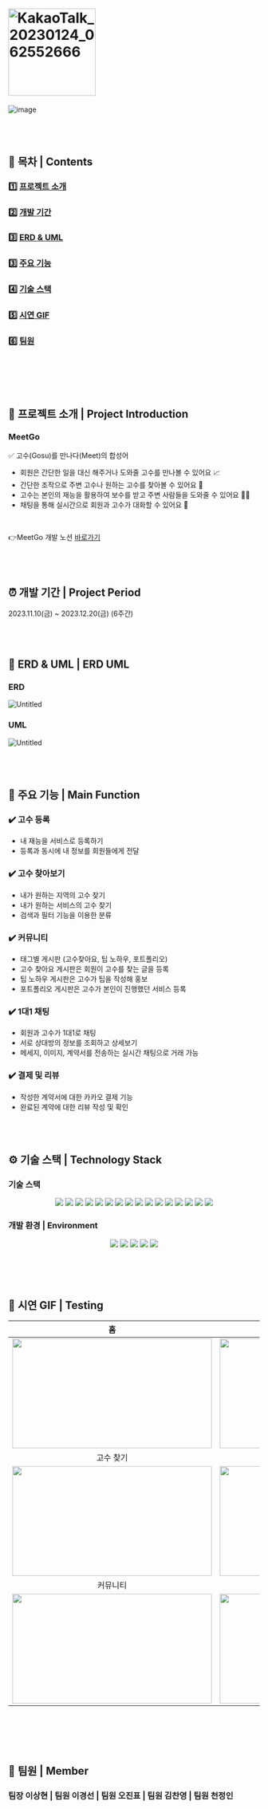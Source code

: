 # <img width="175px" alt="KakaoTalk_20230124_062552666" src="https://www.notion.so/image/https%3A%2F%2Fprod-files-secure.s3.us-west-2.amazonaws.com%2Fce817064-49d9-49dd-be45-83b7a211b79b%2F98e53bf9-4f4d-456a-9373-983350bd4678%2F%25EC%25A0%259C%25EB%25AA%25A9_%25EC%2597%2586%25EC%259D%258C-removebg-preview.png?table=block&id=c121dad9-14f5-4061-a21c-9070e07f2910&spaceId=ce817064-49d9-49dd-be45-83b7a211b79b&width=2000&userId=9ab21f2b-0184-4f4a-b5d0-daec64f227c6&cache=v2">
![image](https://www.notion.so/image/https%3A%2F%2Fprod-files-secure.s3.us-west-2.amazonaws.com%2Fce817064-49d9-49dd-be45-83b7a211b79b%2Fe7ba5e5d-f990-41a4-8721-d9637c9ff8b2%2FUntitled.png?table=block&id=52c5d1a4-f525-4e78-a4f2-eb2aa6f2832b&spaceId=ce817064-49d9-49dd-be45-83b7a211b79b&width=2000&userId=9ab21f2b-0184-4f4a-b5d0-daec64f227c6&cache=v2)
<br><br><br><br>

## 🔭 목차 | Contents
### 1️⃣ [프로젝트 소개](#-프로젝트-소개--project-introduction) <br/>
### 2️⃣ [개발 기간](#-개발-기간--project-period) <br/>
### 3️⃣ [ERD & UML](#-erd--uml--erd-uml) <br/>
### 3️⃣ [주요 기능](#-주요-기능--main-function) <br/>
### 4️⃣ [기술 스택](#-기술-스택--technology-stack) <br/>
### 5️⃣ [시연 GIF](#-시연-gif--testing) <br/>
### 6️⃣ [팀원](#-팀원--member)
<br><br><br><br>

## 📘 프로젝트 소개 | Project Introduction
### MeetGo
✅ 고수(Gosu)를 만나다(Meet)의 합성어
- 회원은 간단한 일을 대신 해주거나 도와줄 고수를 만나볼 수 있어요 📈
- 간단한 조작으로 주변 고수나 원하는 고수를 찾아볼 수 있어요 📣
- 고수는 본인의 재능을 활용하여 보수를 받고 주변 사람들을 도와줄 수 있어요 🦸‍♂️
- 채팅을 통해 실시간으로 회원과 고수가 대화할 수 있어요 💬
<br>

👉MeetGo 개발 노션 [바로가기](https://thoughtful-router-094.notion.site/Meet-Go-d5a81634759946948650ab97569dfeac?pvs=4)
<br><br><br><br>

## ⏰ 개발 기간 | Project Period
2023.11.10(금) ~ 2023.12.20(금) (6주간)
<br><br><br><br>

## 🌱 ERD & UML | ERD UML
### ERD
![Untitled](https://www.notion.so/image/https%3A%2F%2Fprod-files-secure.s3.us-west-2.amazonaws.com%2Fce817064-49d9-49dd-be45-83b7a211b79b%2F49545777-6b72-4beb-949a-041b661afa78%2FUntitled.png?table=block&id=82d49cb4-95c7-4097-a826-c0e2e95ec45b&spaceId=ce817064-49d9-49dd-be45-83b7a211b79b&width=2000&userId=9ab21f2b-0184-4f4a-b5d0-daec64f227c6&cache=v2)
### UML
![Untitled](https://www.notion.so/image/https%3A%2F%2Fprod-files-secure.s3.us-west-2.amazonaws.com%2Fce817064-49d9-49dd-be45-83b7a211b79b%2Faf67d12c-1378-4342-b27c-a228f79d1a82%2FUntitled.png?table=block&id=478bfeaf-d3be-4775-b91c-a5ee6fdf05e6&spaceId=ce817064-49d9-49dd-be45-83b7a211b79b&width=2000&userId=9ab21f2b-0184-4f4a-b5d0-daec64f227c6&cache=v2)
<br><br><br><br>

## 🌱 주요 기능 | Main Function
### ✔️ 고수 등록
  - 내 재능을 서비스로 등록하기
  - 등록과 동시에 내 정보를 회원들에게 전달

### ✔️ 고수 찾아보기
  - 내가 원하는 지역의 고수 찾기
  - 내가 원하는 서비스의 고수 찾기
  - 검색과 필터 기능을 이용한 분류

### ✔️ 커뮤니티
  - 태그별 게시판 (고수찾아요, 팁 노하우, 포트폴리오)
  - 고수 찾아요 게시판은 회원이 고수를 찾는 글을 등록
  - 팁 노하우 게시판은 고수가 팁을 작성해 홍보
  - 포트폴리오 게시판은 고수가 본인이 진행했던 서비스 등록
  
### ✔️ 1대1 채팅
  - 회원과 고수가 1대1로 채팅
  - 서로 상대방의 정보를 조회하고 상세보기
  - 메세지, 이미지, 계약서를 전송하는 실시간 채팅으로 거래 가능

### ✔️ 결제 및 리뷰
 - 작성한 계약서에 대한 카카오 결제 기능
 - 완료된 계약에 대한 리뷰 작성 및 확인
<br><br><br><br>

## ⚙ 기술 스택 | Technology Stack
### 기술 스택
<div align=center> 
  <img src="https://img.shields.io/badge/java-007396?style=for-the-badge&logo=java&logoColor=white"> 
  <img src="https://img.shields.io/badge/spring-6DB33F?style=for-the-badge&logo=spring&logoColor=white"> 
  <img src="https://img.shields.io/badge/html5-E34F26?style=for-the-badge&logo=html5&logoColor=white"> 
  <img src="https://img.shields.io/badge/css-1572B6?style=for-the-badge&logo=css3&logoColor=white"> 
  <img src="https://img.shields.io/badge/javascript-F7DF1E?style=for-the-badge&logo=javascript&logoColor=black"> 
  <img src="https://img.shields.io/badge/jquery-0769AD?style=for-the-badge&logo=jquery&logoColor=white">
  <img src="https://img.shields.io/badge/oracle-F80000?style=for-the-badge&logo=oracle&logoColor=white"> 
  <img src="https://img.shields.io/badge/bootstrap-7952B3?style=for-the-badge&logo=bootstrap&logoColor=white">
  <img src="https://img.shields.io/badge/aws s3-232F3E?style=for-the-badge&logo=amazonaws&logoColor=white"> 
  <img src="https://img.shields.io/badge/apache tomcat-F8DC75?style=for-the-badge&logo=apachetomcat&logoColor=white">
  <img src="https://img.shields.io/badge/github-181717?style=for-the-badge&logo=github&logoColor=white">
  <img src="https://img.shields.io/badge/jsp-004027?style=for-the-badge&logo=jameson&logoColor=white">
  <img src="https://img.shields.io/badge/socket-010101?style=for-the-badge&logo=socketdotio&logoColor=white">
  <img src="https://img.shields.io/badge/mybatis-0C0C0E?style=for-the-badge&logo=bookmyshow&logoColor=white">
  <img src="https://img.shields.io/badge/swiper-6332F6?style=for-the-badge&logo=swiper&logoColor=white">
  <img src="https://img.shields.io/badge/KakaoTalk-FFCD00?style=for-the-badge&logo=KakaoTalk&logoColor=white">
</div>

### 개발 환경 | Environment
<div align=center> 
  <img src="https://img.shields.io/badge/Visual Studio Code-007ACC?style=for-the-badge&logo=Visual Studio Code&logoColor=white">
  <img src="https://img.shields.io/badge/IntelliJ IDEA-000000?style=for-the-badge&logo=IntelliJ IDEA&logoColor=white">
  <img src="https://img.shields.io/badge/eclipseide-2C2255?style=for-the-badge&logo=eclipseide&logoColor=white">
  <img src="https://img.shields.io/badge/Github-181717?style=for-the-badge&logo=Github&logoColor=white">
  <img src="https://img.shields.io/badge/slack-4A154B?style=for-the-badge&logo=slack&logoColor=white">
</div>
<br><br><br><br>

## 🎥 시연 GIF | Testing

|홈|일반회원 마이페이지|
|:---:|:---:|
|<img src="https://ifh.cc/g/G0OGDp.gif" width="400px" height="220px">|<img src="https://ifh.cc/g/yAayFm.gif" width="400px" height="220px">|
|고수 찾기|고수회원 마이페이지|
|<img src="https://ifh.cc/g/VBcKOt.gif" width="400px" height="220px">|<img src="https://ifh.cc/g/LjCwFw.gif" width="400px" height="220px">|
|커뮤니티|채팅|
|<img src="https://ifh.cc/g/mRCM5L.gif" width="400px" height="220px">|<img src="https://ifh.cc/g/byBjtz.gif" width="400px" height="220px">|
<br><br><br><br>

## 🙂 팀원 | Member
### 팀장 이상현 | 팀원 이경선 | 팀원 오진표 | 팀원 김찬영 | 팀원 천정인 
